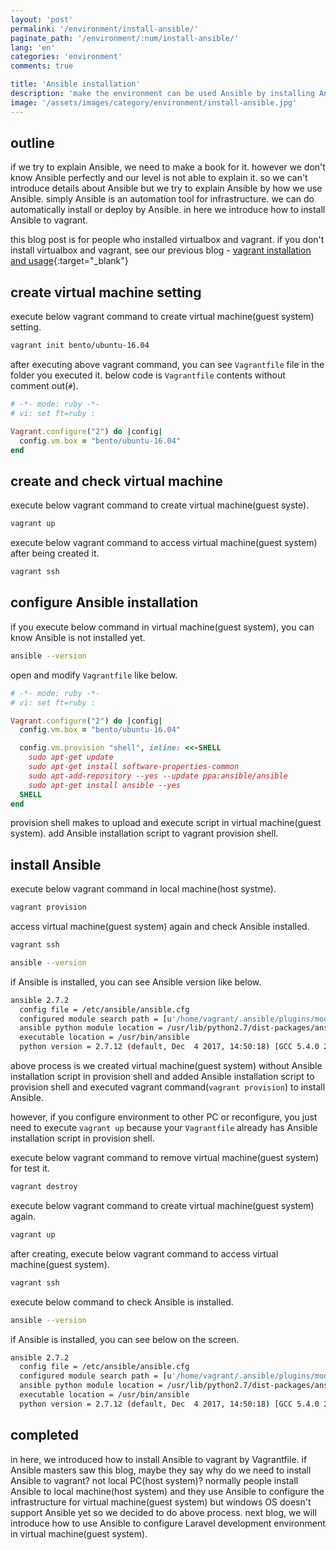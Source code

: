 ```yaml
---
layout: 'post'
permalink: '/environment/install-ansible/'
paginate_path: '/environment/:num/install-ansible/'
lang: 'en'
categories: 'environment'
comments: true

title: 'Ansible installation'
description: 'make the environment can be used Ansible by installing Ansible on virtual machine(guest system) created by Vagrant'
image: '/assets/images/category/environment/install-ansible.jpg'
---
```



## outline
if we try to explain Ansible, we need to make a book for it. however we don't know Ansible perfectly and our level is not able to explain it. so we can't introduce details about Ansible but we try to explain Ansible by how we use Ansible. simply Ansible is an automation tool for infrastructure. we can do automatically install or deploy by Ansible. in here we introduce how to install Ansible to vagrant.

this blog post is for people who installed virtualbox and vagrant. if you don't install virtualbox and vagrant, see our previous blog - [vagrant installation and usage]({{site.url}}/{{page.categories}}/vagrant-install-and-usage/){:target="_blank"}

## create virtual machine setting
execute below vagrant command to create virtual machine(guest system) setting.

```bash
vagrant init bento/ubuntu-16.04
```

after executing above vagrant command, you can see ```Vagrantfile``` file in the folder you executed it. below code is ```Vagrantfile``` contents without comment out(```#```).

```ruby
# -*- mode: ruby -*-
# vi: set ft=ruby :

Vagrant.configure("2") do |config|
  config.vm.box = "bento/ubuntu-16.04"
end
```

## create and check virtual machine
execute below vagrant command to create virtual machine(guest syste).

```bash
vagrant up
```

execute below vagrant command to access virtual machine(guest system) after being created it.

```bash
vagrant ssh
```

## configure Ansible installation
if you execute below command in virtual machine(guest system), you can know Ansible is not installed yet.

```bash
ansible --version
```

open and modify ```Vagrantfile``` like below.

```ruby
# -*- mode: ruby -*-
# vi: set ft=ruby :

Vagrant.configure("2") do |config|
  config.vm.box = "bento/ubuntu-16.04"

  config.vm.provision "shell", inline: <<-SHELL
    sudo apt-get update
    sudo apt-get install software-properties-common
    sudo apt-add-repository --yes --update ppa:ansible/ansible
    sudo apt-get install ansible --yes
  SHELL
end
```
provision shell makes to upload and execute script in virtual machine(guest system). add Ansible installation script to vagrant provision shell.

## install Ansible
execute below vagrant command in local machine(host systme).

```bash
vagrant provision
```

access virtual machine(guest system) again and check Ansible installed.

```bash
vagrant ssh

ansible --version
```

if Ansible is installed, you can see Ansible version like below.

```bash
ansible 2.7.2
  config file = /etc/ansible/ansible.cfg
  configured module search path = [u'/home/vagrant/.ansible/plugins/modules', u'/usr/share/ansible/plugins/modules']
  ansible python module location = /usr/lib/python2.7/dist-packages/ansible
  executable location = /usr/bin/ansible
  python version = 2.7.12 (default, Dec  4 2017, 14:50:18) [GCC 5.4.0 20160609]
```

above process is we created virtual machine(guest system) without Ansible installation script in provision shell and added Ansible installation script to provision shell and executed vagrant command(```vagrant provision```) to install Ansible.

however, if you configure environment to other PC or reconfigure, you just need to execute ```vagrant up``` because your ```Vagrantfile``` already has Ansible installation script in provision shell.

execute below vagrant command to remove virtual machine(guest system) for test it.

```bash
vagrant destroy
```

execute below vagrant command to create virtual machine(guest system) again.

```bash
vagrant up
```

after creating, execute below vagrant command to access virtual machine(guest system).

```bash
vagrant ssh
```

execute below command to check Ansible is installed.

```bash
ansible --version
```

if Ansible is installed, you can see below on the screen.

```bash
ansible 2.7.2
  config file = /etc/ansible/ansible.cfg
  configured module search path = [u'/home/vagrant/.ansible/plugins/modules', u'/usr/share/ansible/plugins/modules']
  ansible python module location = /usr/lib/python2.7/dist-packages/ansible
  executable location = /usr/bin/ansible
  python version = 2.7.12 (default, Dec  4 2017, 14:50:18) [GCC 5.4.0 20160609]
```

## completed
in here, we introduced how to install Ansible to vagrant by Vagrantfile. if Ansible masters saw this blog, maybe they say why do we need to install Ansible to vagrant? not local PC(host system)? normally people install Ansible to local machine(host system) and they use Ansible to configure the infrastructure for virtual machine(guest system) but windows OS doesn't support Ansible yet so we decided to do above process. next blog, we will introduce how to use Ansible to configure Laravel development environment in virtual machine(guest system).
